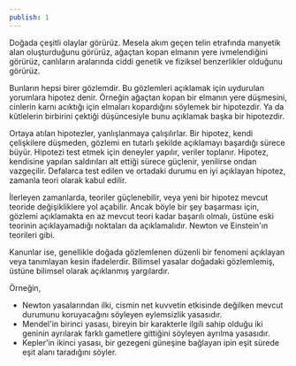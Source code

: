```yaml
---
publish: 1
---
```


Doğada çeşitli olaylar görürüz. Mesela akım geçen telin etrafında manyetik alan oluşturduğunu görürüz, ağaçtan kopan elmanın yere ivmelendiğini görürüz, canlıların aralarında ciddi genetik ve fiziksel benzerlikler olduğunu görürüz.

Bunların hepsi birer gözlemdir. Bu gözlemleri açıklamak için uydurulan yorumlara hipotez denir. Örneğin ağaçtan kopan bir elmanın yere düşmesini, cinlerin karnı acıktığı için elmaları kopardığını söylemek bir hipotezdir. Ya da kütlelerin birbirini çektiği düşüncesiyle bunu açıklamak başka bir hipotezdir. 

Ortaya atılan hipotezler, yanlışlanmaya çalışılırlar. Bir hipotez, kendi çelişkilere düşmeden, gözlemi en tutarlı şekilde açıklamayı başardığı sürece büyür. Hipotezi test etmek için deneyler yapılır, veriler toplanır. Hipotez, kendisine yapılan saldırıları alt ettiği sürece güçlenir, yenilirse ondan vazgeçilir. Defalarca test edilen ve ortadaki durumu en iyi açıklayan hipotez, zamanla teori olarak kabul edilir.

İlerleyen zamanlarda, teoriler güçlenebilir, veya yeni bir hipotez mevcut teoride değişikliklere yol açabilir. Ancak böyle bir şey başarması için, gözlemi açıklamakta en az mevcut teori kadar başarılı olmalı, üstüne eski teorinin açıklayamadığı noktaları da açıklamalıdır. Newton ve Einstein'ın teorileri gibi.

Kanunlar ise, genellikle doğada gözlemlenen düzenli bir fenomeni açıklayan veya tanımlayan kesin ifadelerdir. Bilimsel yasalar doğadaki gözlemlemiş, üstüne bilimsel olarak açıklanmış yargılardır.

Örneğin,
+ Newton yasalarından ilki, cismin net kuvvetin etkisinde değilken mevcut durumunu koruyacağını söyleyen eylemsizlik yasasıdır.
+ Mendel'in birinci yasası, bireyin bir karakterle ilgili sahip olduğu iki geninin ayrılarak farklı gametlere gittiğini söyleyen ayrılma yasasıdır.
+ Kepler'in ikinci yasası, bir gezegeni güneşine bağlayan ipin eşit sürede eşit alanı taradığını söyler.
